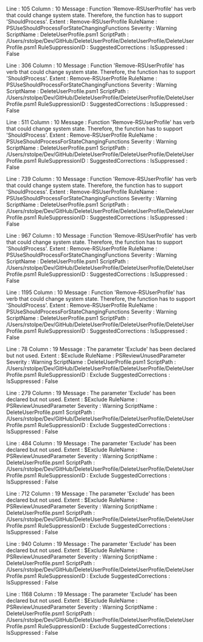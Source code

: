 ﻿
Line                 : 105
Column               : 10
Message              : Function 'Remove-RSUserProfile' has verb that could change system state. Therefore, the function has to support 'ShouldProcess'.
Extent               : Remove-RSUserProfile
RuleName             : PSUseShouldProcessForStateChangingFunctions
Severity             : Warning
ScriptName           : DeleteUserProfile.psm1
ScriptPath           : /Users/rstolpe/Dev/GitHub/DeleteUserProfile/DeleteUserProfile/DeleteUserProfile.psm1
RuleSuppressionID    : 
SuggestedCorrections : 
IsSuppressed         : False

Line                 : 306
Column               : 10
Message              : Function 'Remove-RSUserProfile' has verb that could change system state. Therefore, the function has to support 'ShouldProcess'.
Extent               : Remove-RSUserProfile
RuleName             : PSUseShouldProcessForStateChangingFunctions
Severity             : Warning
ScriptName           : DeleteUserProfile.psm1
ScriptPath           : /Users/rstolpe/Dev/GitHub/DeleteUserProfile/DeleteUserProfile/DeleteUserProfile.psm1
RuleSuppressionID    : 
SuggestedCorrections : 
IsSuppressed         : False

Line                 : 511
Column               : 10
Message              : Function 'Remove-RSUserProfile' has verb that could change system state. Therefore, the function has to support 'ShouldProcess'.
Extent               : Remove-RSUserProfile
RuleName             : PSUseShouldProcessForStateChangingFunctions
Severity             : Warning
ScriptName           : DeleteUserProfile.psm1
ScriptPath           : /Users/rstolpe/Dev/GitHub/DeleteUserProfile/DeleteUserProfile/DeleteUserProfile.psm1
RuleSuppressionID    : 
SuggestedCorrections : 
IsSuppressed         : False

Line                 : 739
Column               : 10
Message              : Function 'Remove-RSUserProfile' has verb that could change system state. Therefore, the function has to support 'ShouldProcess'.
Extent               : Remove-RSUserProfile
RuleName             : PSUseShouldProcessForStateChangingFunctions
Severity             : Warning
ScriptName           : DeleteUserProfile.psm1
ScriptPath           : /Users/rstolpe/Dev/GitHub/DeleteUserProfile/DeleteUserProfile/DeleteUserProfile.psm1
RuleSuppressionID    : 
SuggestedCorrections : 
IsSuppressed         : False

Line                 : 967
Column               : 10
Message              : Function 'Remove-RSUserProfile' has verb that could change system state. Therefore, the function has to support 'ShouldProcess'.
Extent               : Remove-RSUserProfile
RuleName             : PSUseShouldProcessForStateChangingFunctions
Severity             : Warning
ScriptName           : DeleteUserProfile.psm1
ScriptPath           : /Users/rstolpe/Dev/GitHub/DeleteUserProfile/DeleteUserProfile/DeleteUserProfile.psm1
RuleSuppressionID    : 
SuggestedCorrections : 
IsSuppressed         : False

Line                 : 1195
Column               : 10
Message              : Function 'Remove-RSUserProfile' has verb that could change system state. Therefore, the function has to support 'ShouldProcess'.
Extent               : Remove-RSUserProfile
RuleName             : PSUseShouldProcessForStateChangingFunctions
Severity             : Warning
ScriptName           : DeleteUserProfile.psm1
ScriptPath           : /Users/rstolpe/Dev/GitHub/DeleteUserProfile/DeleteUserProfile/DeleteUserProfile.psm1
RuleSuppressionID    : 
SuggestedCorrections : 
IsSuppressed         : False

Line                 : 78
Column               : 19
Message              : The parameter 'Exclude' has been declared but not used. 
Extent               : $Exclude
RuleName             : PSReviewUnusedParameter
Severity             : Warning
ScriptName           : DeleteUserProfile.psm1
ScriptPath           : /Users/rstolpe/Dev/GitHub/DeleteUserProfile/DeleteUserProfile/DeleteUserProfile.psm1
RuleSuppressionID    : Exclude
SuggestedCorrections : 
IsSuppressed         : False

Line                 : 279
Column               : 19
Message              : The parameter 'Exclude' has been declared but not used. 
Extent               : $Exclude
RuleName             : PSReviewUnusedParameter
Severity             : Warning
ScriptName           : DeleteUserProfile.psm1
ScriptPath           : /Users/rstolpe/Dev/GitHub/DeleteUserProfile/DeleteUserProfile/DeleteUserProfile.psm1
RuleSuppressionID    : Exclude
SuggestedCorrections : 
IsSuppressed         : False

Line                 : 484
Column               : 19
Message              : The parameter 'Exclude' has been declared but not used. 
Extent               : $Exclude
RuleName             : PSReviewUnusedParameter
Severity             : Warning
ScriptName           : DeleteUserProfile.psm1
ScriptPath           : /Users/rstolpe/Dev/GitHub/DeleteUserProfile/DeleteUserProfile/DeleteUserProfile.psm1
RuleSuppressionID    : Exclude
SuggestedCorrections : 
IsSuppressed         : False

Line                 : 712
Column               : 19
Message              : The parameter 'Exclude' has been declared but not used. 
Extent               : $Exclude
RuleName             : PSReviewUnusedParameter
Severity             : Warning
ScriptName           : DeleteUserProfile.psm1
ScriptPath           : /Users/rstolpe/Dev/GitHub/DeleteUserProfile/DeleteUserProfile/DeleteUserProfile.psm1
RuleSuppressionID    : Exclude
SuggestedCorrections : 
IsSuppressed         : False

Line                 : 940
Column               : 19
Message              : The parameter 'Exclude' has been declared but not used. 
Extent               : $Exclude
RuleName             : PSReviewUnusedParameter
Severity             : Warning
ScriptName           : DeleteUserProfile.psm1
ScriptPath           : /Users/rstolpe/Dev/GitHub/DeleteUserProfile/DeleteUserProfile/DeleteUserProfile.psm1
RuleSuppressionID    : Exclude
SuggestedCorrections : 
IsSuppressed         : False

Line                 : 1168
Column               : 19
Message              : The parameter 'Exclude' has been declared but not used. 
Extent               : $Exclude
RuleName             : PSReviewUnusedParameter
Severity             : Warning
ScriptName           : DeleteUserProfile.psm1
ScriptPath           : /Users/rstolpe/Dev/GitHub/DeleteUserProfile/DeleteUserProfile/DeleteUserProfile.psm1
RuleSuppressionID    : Exclude
SuggestedCorrections : 
IsSuppressed         : False



